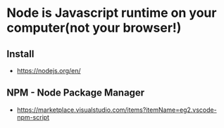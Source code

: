 

# Node is Javascript runtime on your computer(not your browser!)

## Install

* https://nodejs.org/en/



## NPM - Node Package Manager

* https://marketplace.visualstudio.com/items?itemName=eg2.vscode-npm-script

